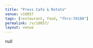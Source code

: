 ```yaml
---
title: "Press Cafe & Rotato"
venue: v18057
tags: [restaurant, food, "fhrs:70180"]
permalink: /v/18057/
layout: venue
---
```

null